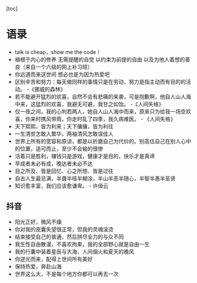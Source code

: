 [toc]

# 语录

- talk is cheap，show me the code！
- 植根于内心的修养 无需提醒的自觉 以约束为前提的自由 以及为他人着想的善良（来自一个六级的网上补习班）
- 你远道而来这世间 想必也是为因为热爱吧
- 区别辛苦和努力：每天做同样的事情只是在劳动，努力是指主动而有目的的活动。 -《挪威的森林》
- 若不能避开猛烈的欢喜，自然不会有悲痛的来袭，可是抱歉啊，他自人山人海中来，这猛烈的欢喜，我避无可避，我甘之如饴。 -《人间失格》
- 仅一夜之间，我的心判若两人，她自人山人海中而来，原来只为给我一场空欢喜，你来时携风带雨，你走时乱了四季，我久病难医。 - 《人间失格》
- 天下熙熙，皆为利来；天下攘攘，皆为利往
- 一生清贫怎敢入繁华，两袖清风怎敢误佳人
- 世界上所有的宽容和原谅，都是以折磨自己为代价的。别高估自己在别人心中的位置，适可而止，至少不会输的很惨
- 活着只是胜利，赚钱只是游戏，健康才是目的，快乐才是真谛
- 早成者未必有成，晚达者未必不达
- 目之所及、皆是回忆、心之所想、皆是过往
- 自古人生最忌满，半聋半哑半糊涂，半山半恶半随心，半智半愚半圣贤
- 知识愈丰富，我们应该愈谦卑。 - 许倬云

## 抖音

- 阳光正好，微风不燥
- 你对我的皮囊失望很正常，但我的灵魂滚烫
- 结束接受自己的普通，然后拼尽全力的与众不同
- 我生性自由散漫，不喜欢拘束，我的全部野心就是自由一生
- 我的行囊中装着星辰与大海、人间烟火和夏天的晚风
- 你逆光而来，配得上世间所有美好
- 保持热爱，奔赴山海
- 世界这么大，不是每个地方你都可以再去一次